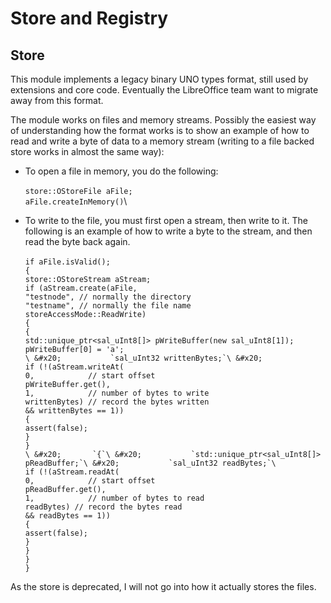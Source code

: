 # Store and Registry

## Store

This module implements a legacy binary UNO types format, still used by extensions and core code. Eventually the LibreOffice team want to migrate away from this format.&#x20;

The module works on files and memory streams. Possibly the easiest way of understanding how the format works is to show an example of how to read and write a byte of data to a memory stream (writing to a file backed store works in almost the same way):

* To open a file in memory, you do the following:\
  \
  `store::OStoreFile aFile;`\
  `aFile.createInMemory()`\

* To write to the file, you must first open a stream, then write to it. The following is an example of how to write a byte to the stream, and then read the byte back again.\
  \
  `if aFile.isValid();`\
  `{`\
  &#x20;   `store::OStoreStream aStream;`\
  &#x20;   `if (aStream.create(aFile,`\
  &#x20;                  `"testnode", // normally the directory`\
  &#x20;                  `"testname", // normally the file name`\
  &#x20;                  `storeAccessMode::ReadWrite)`\
  &#x20;   `{`\
  &#x20;       `{`\
  &#x20;           `std::unique_ptr<sal_uInt8[]> pWriteBuffer(new sal_uInt8[1]);`\
  &#x20;           `pWriteBuffer[0] = 'a';`\
  ``\
  &#x20;           `sal_uInt32 writtenBytes;`\
  &#x20;           ``            \
  &#x20;           `if (!(aStream.writeAt(`\
  &#x20;                     `0,            // start offset`\
  &#x20;                     `pWriteBuffer.get(),`\
  &#x20;                     `1,            // number of bytes to write`\
  &#x20;                     `writtenBytes) // record the bytes written` \
  &#x20;                  `&& writtenBytes == 1))` \
  &#x20;           `{`\
  &#x20;              `assert(false);`\
  &#x20;           `}`\
  &#x20;       `}`\
  ``\
  &#x20;       `{`\
  &#x20;           `std::unique_ptr<sal_uInt8[]> pReadBuffer;`\
  &#x20;           `sal_uInt32 readBytes;`\
  ``\
  &#x20;           `if (!(aStream.readAt(`\
  &#x20;                     `0,            // start offset`\
  &#x20;                     `pReadBuffer.get(),`\
  &#x20;                     `1,            // number of bytes to read`\
  &#x20;                     `readBytes) // record the bytes read` \
  &#x20;                  `&& readBytes == 1))` \
  &#x20;           `{`\
  &#x20;              `assert(false);`\
  &#x20;           `}`\
  &#x20;       `}`\
  &#x20;   `}`\
  `}`

As the store is deprecated, I will not go into how it actually stores the files.&#x20;

